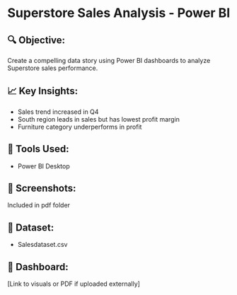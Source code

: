 
# Superstore Sales Analysis - Power BI

## 🔍 Objective:
Create a compelling data story using Power BI dashboards to analyze Superstore sales performance.

## 📈 Key Insights:
- Sales trend increased in Q4
- South region leads in sales but has lowest profit margin
- Furniture category underperforms in profit

## 🧰 Tools Used:
- Power BI Desktop

## 📸 Screenshots:
Included in pdf folder

## 📂 Dataset:
- Salesdataset.csv

## 🔗 Dashboard:
[Link to visuals or PDF if uploaded externally]
